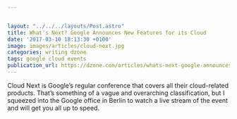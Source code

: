 ```yaml
---


layout: "../../../layouts/Post.astro"
title: What's Next? Google Announces New Features for its Cloud
date: '2017-03-10 18:13:30 +0100'
image: images/articles/cloud-next.jpg
categories: writing dzone
tags: google cloud events
publication_url: https://dzone.com/articles/whats-next-google-announces-new-features-for-its-c
---
```


Cloud Next is Google’s regular conference that covers all their cloud-related products. That’s something of a vague and overarching classification, but I squeezed into the Google office in Berlin to watch a live stream of the event and will get you all up to speed.
